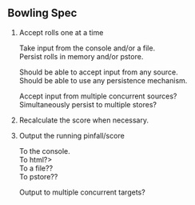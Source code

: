 ## Bowling Spec
 
1) Accept rolls one at a time

    Take input from the console and/or a file.  
    Persist rolls in memory and/or pstore.   

    Should be able to accept input from any source.  
    Should be able to use any persistence mechanism.  

    Accept input from multiple concurrent sources?  
    Simultaneously persist to multiple stores?  

1) Recalculate the score when necessary.

1) Output the running pinfall/score

    To the console.  
    To html?>  
    To a file??  
    To pstore??

    Output to multiple concurrent targets?
